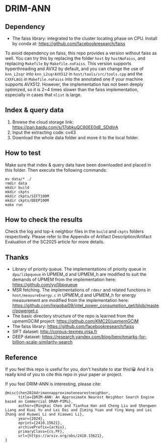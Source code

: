 # DRIM-ANN
## Dependency
* The faiss library: integrated to the cluster locating phase on CPU. Install by conda at: https://github.com/facebookresearch/faiss
  
To avoid dependency on faiss, this repo provides a version without faiss as well. You can try this by replacing the folder `host` by `hostNoFaiss`, and replacing `Makefile` by `Makefile.noFaiss`. This version supports hyperthreading and AVX2 by default, and you can change the use of `knn_L2sqr` into `knn_L2sqrAVX512` in `host/tools/src/tools.cpp` and the `CXXFLAGS` in `Makefile.noFaiss` into the annotated one if your machine supports AVX512. However, the implementation has not been deeply optimized, so it is 2~4 times slower than the faiss implementation, especially in cases that `nlist` is large.
## Index & query data
1. Browse the cloud storage link: https://pan.baidu.com/s/17qbkuQC80EE0dE_SDdljrA
2. Input the extracting code: cv43
3. Download the whole data folder and move it to the local folder.
## How to test
Make sure that index & query data have been downloaded and placed in this folder. Then execute the following commands:
```
mv data/* ./
rmdir data
mkdir build
mkdir ckpts
mkdir ckpts/SIFT100M
mkdir ckpts/DEEP100M
make run
```
## How to check the results
Check the log and top-k neighbor files in the `build` and `ckpts` folders respectively. Please refer to the Appendix of Artifact Description/Artifact Evaluation of the SC2025 article for more details.
## Thanks
 * Library of priority queue. The implementations of priority queue in `dpu/libpqueue` in UPMEM_d and UPMEM_h are modified to suit the demands of UPMEM from the implementation here: https://github.com/vy/libpqueue
 * MSR fetching. The implementations of `rdmsr` and related functions in `host/measureEnergy.c` in UPMEM_d and UPMEM_h for energy measurement are modified from the implementation here: https://github.com/lixiaobai09/intel_power_consumption_get/blob/master/powerget.c
 * The basic directory structure of the repo is learned from the upmemGCiM project: https://github.com/KMC20/upmemGCiM
 * The faiss library: https://github.com/facebookresearch/faiss
 * SIFT dataset: http://corpus-texmex.irisa.fr
 * DEEP dataset: https://research.yandex.com/blog/benchmarks-for-billion-scale-similarity-search
## Reference
If you feel this repo is useful for you, don't hesitate to star this!😀 And it is really kind of you to cite this repo in your paper or project.

If you feel DRIM-ANN is interesting, please cite:

```
@misc{chen2024drimannapproximatenearestneighbor,
      title={DRIM-ANN: An Approximate Nearest Neighbor Search Engine based on Commercial DRAM-PIMs}, 
      author={Mingkai Chen and Tianhua Han and Cheng Liu and Shengwen Liang and Kuai Yu and Lei Dai and Ziming Yuan and Ying Wang and Lei Zhang and Huawei Li and Xiaowei Li},
      year={2024},
      eprint={2410.15621},
      archivePrefix={arXiv},
      primaryClass={cs.PF},
      url={https://arxiv.org/abs/2410.15621}, 
}
```

